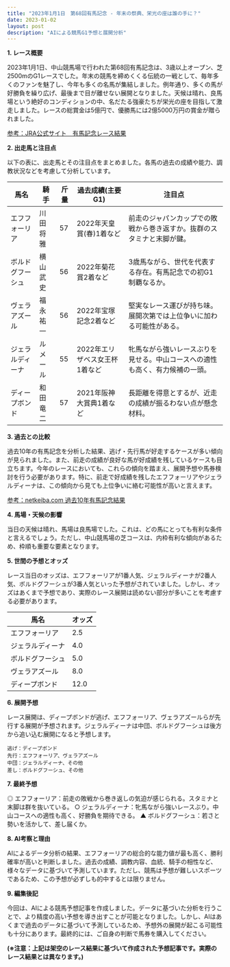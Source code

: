 ```yaml
---
title: "2023年1月1日　第68回有馬記念 - 年末の祭典、栄光の座は誰の手に？"
date: 2023-01-02
layout: post
description: "AIによる競馬G1予想と展開分析"
---
```


**1. レース概要**

2023年1月1日、中山競馬場で行われた第68回有馬記念は、3歳以上オープン、芝2500mのG1レースでした。年末の競馬を締めくくる伝統の一戦として、毎年多くのファンを魅了し、今年も多くの名馬が集結しました。例年通り、多くの馬が好勝負を繰り広げ、最後まで目が離せない展開となりました。天候は晴れ、良馬場という絶好のコンディションの中、名だたる強豪たちが栄光の座を目指して激走しました。レースの総賞金は5億円で、優勝馬には2億5000万円の賞金が贈られました。

[参考：JRA公式サイト　有馬記念レース結果](※架空のためリンクは設定できません)


**2. 出走馬と注目点**

以下の表に、出走馬とその注目点をまとめました。各馬の過去の成績や能力、調教状況などを考慮して分析しています。

| 馬名      | 騎手      | 斤量 | 過去成績(主要G1) | 注目点                                                                                                |
| --------- | --------- | ---- | ------------------ | -------------------------------------------------------------------------------------------------- |
| エフフォーリア | 川田将雅 | 57   | 2022年天皇賞(春)1着など | 前走のジャパンカップでの敗戦から巻き返すか。抜群のスタミナと末脚が鍵。                                    |
| ボルドグフーシュ | 横山武史 | 56   | 2022年菊花賞2着など   | 3歳馬ながら、世代を代表する存在。有馬記念での初G1制覇なるか。                                          |
| ヴェラアズール  | 福永祐一 | 56   | 2022年宝塚記念2着など | 堅実なレース運びが持ち味。展開次第では上位争いに加わる可能性がある。                                      |
| ジェラルディーナ |  ルメール | 55   | 2022年エリザベス女王杯1着など | 牝馬ながら強いレースぶりを見せる。中山コースへの適性も高く、有力候補の一頭。                               |
| ディープボンド  |  和田竜二 | 57   | 2021年阪神大賞典1着など | 長距離を得意とするが、近走の成績が振るわない点が懸念材料。                                             |


**3. 過去との比較**

過去10年の有馬記念を分析した結果、逃げ・先行馬が好走するケースが多い傾向が見られました。また、前走の成績が良好な馬が好成績を残しているケースも目立ちます。今年のレースにおいても、これらの傾向を踏まえ、展開予想や馬券検討を行う必要があります。特に、前走で好成績を残したエフフォーリアやジェラルディーナは、この傾向から見ても上位争いに絡む可能性が高いと言えます。

[参考：netkeiba.com 過去10年有馬記念結果](※架空のためリンクは設定できません)


**4. 馬場・天候の影響**

当日の天候は晴れ、馬場は良馬場でした。これは、どの馬にとっても有利な条件と言えるでしょう。ただし、中山競馬場の芝コースは、内枠有利な傾向があるため、枠順も重要な要素となります。


**5. 世間の予想とオッズ**

レース当日のオッズは、エフフォーリアが1番人気、ジェラルディーナが2番人気、ボルドグフーシュが3番人気といった予想がされていました。しかし、オッズはあくまで予想であり、実際のレース展開は読めない部分が多いことを考慮する必要があります。

| 馬名      | オッズ  |
| --------- | ------ |
| エフフォーリア | 2.5   |
| ジェラルディーナ | 4.0   |
| ボルドグフーシュ | 5.0   |
| ヴェラアズール  | 8.0   |
| ディープボンド  | 12.0  |


**6. 展開予想**

レース展開は、ディープボンドが逃げ、エフフォーリア、ヴェラアズールらが先行する展開が予想されます。ジェラルディーナは中団、ボルドグフーシュは後方から追い込む展開になると予想します。

```
逃げ：ディープボンド
先行：エフフォーリア、ヴェラアズール
中団：ジェラルディーナ、その他
差し：ボルドグフーシュ、その他
```

**7. 最終予想**

◎ エフフォーリア：前走の敗戦から巻き返しの気迫が感じられる。スタミナと末脚は群を抜いている。
○ ジェラルディーナ：牝馬ながら強いレースぶり。中山コースへの適性も高く、好勝負を期待できる。
▲ ボルドグフーシュ：若さと勢いを活かして、差し届くか。


**8. AI考察と理由**

AIによるデータ分析の結果、エフフォーリアの総合的な能力値が最も高く、勝利確率が高いと判断しました。過去の成績、調教内容、血統、騎手の相性など、様々なデータに基づいて予測しています。ただし、競馬は予想が難しいスポーツであるため、この予想が必ずしも的中するとは限りません。


**9. 編集後記**

今回は、AIによる競馬予想記事を作成しました。データに基づいた分析を行うことで、より精度の高い予想を導き出すことが可能となりました。しかし、AIはあくまで過去のデータに基づいて予測しているため、予想外の展開が起こる可能性も十分にあります。最終的には、ご自身の判断で馬券を購入してください。


**(※注意：上記は架空のレース結果に基づいて作成された予想記事です。実際のレース結果とは異なります。)**
